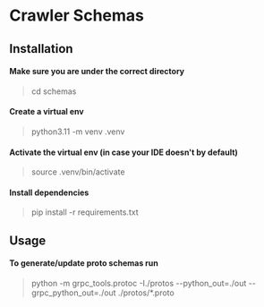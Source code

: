 # Crawler Schemas

## Installation

#### Make sure you are under the correct directory
> cd schemas

#### Create a virtual env
> python3.11 -m venv .venv

#### Activate the virtual env (in case your IDE doesn't by default)
> source .venv/bin/activate

#### Install dependencies
> pip install -r requirements.txt

## Usage

#### To generate/update proto schemas run
> python -m grpc_tools.protoc -I./protos --python_out=./out --grpc_python_out=./out ./protos/*.proto

